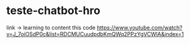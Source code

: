 # teste-chatbot-hro
link -> learning to content this code
https://www.youtube.com/watch?v=J_7oiOSdP0c&list=RDCMUCuudpdbKmQWq2PPzYgVCWlA&index=1
